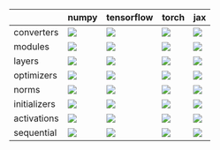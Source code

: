 |              | numpy                                                                                                                                       | tensorflow                                                                                                                                   | torch                                                                                                                                       | jax                                                                                                                                          |
|:-------------|:--------------------------------------------------------------------------------------------------------------------------------------------|:---------------------------------------------------------------------------------------------------------------------------------------------|:--------------------------------------------------------------------------------------------------------------------------------------------|:---------------------------------------------------------------------------------------------------------------------------------------------|
| converters   | <a href="Stateful API/converters.md" rel="noopener noreferrer" target="_blank"><img src=https://img.shields.io/badge/-failure-red></a>      | <a href="Stateful API/converters.md" rel="noopener noreferrer" target="_blank"><img src=https://img.shields.io/badge/-failure-red></a>       | <a href="Stateful API/converters.md" rel="noopener noreferrer" target="_blank"><img src=https://img.shields.io/badge/-failure-red></a>      | <a href="Stateful API/converters.md" rel="noopener noreferrer" target="_blank"><img src=https://img.shields.io/badge/-failure-red></a>       |
| modules      | <a href="Stateful API/modules.md" rel="noopener noreferrer" target="_blank"><img src=https://img.shields.io/badge/-success-success></a>     | <a href="Stateful API/modules.md" rel="noopener noreferrer" target="_blank"><img src=https://img.shields.io/badge/-success-success></a>      | <a href="Stateful API/modules.md" rel="noopener noreferrer" target="_blank"><img src=https://img.shields.io/badge/-success-success></a>     | <a href="Stateful API/modules.md" rel="noopener noreferrer" target="_blank"><img src=https://img.shields.io/badge/-success-success></a>      |
| layers       | <a href="Stateful API/layers.md" rel="noopener noreferrer" target="_blank"><img src=https://img.shields.io/badge/-failure-red></a>          | <a href="Stateful API/layers.md" rel="noopener noreferrer" target="_blank"><img src=https://img.shields.io/badge/-failure-red></a>           | <a href="Stateful API/layers.md" rel="noopener noreferrer" target="_blank"><img src=https://img.shields.io/badge/-failure-red></a>          | <a href="Stateful API/layers.md" rel="noopener noreferrer" target="_blank"><img src=https://img.shields.io/badge/-failure-red></a>           |
| optimizers   | <a href="Stateful API/optimizers.md" rel="noopener noreferrer" target="_blank"><img src=https://img.shields.io/badge/-success-success></a>  | <a href="Stateful API/optimizers.md" rel="noopener noreferrer" target="_blank"><img src=https://img.shields.io/badge/-success-success></a>   | <a href="Stateful API/optimizers.md" rel="noopener noreferrer" target="_blank"><img src=https://img.shields.io/badge/-success-success></a>  | <a href="Stateful API/optimizers.md" rel="noopener noreferrer" target="_blank"><img src=https://img.shields.io/badge/-success-success></a>   |
| norms        | <a href="Stateful API/norms.md" rel="noopener noreferrer" target="_blank"><img src=https://img.shields.io/badge/-success-success></a>       | <a href="Stateful API/norms.md" rel="noopener noreferrer" target="_blank"><img src=https://img.shields.io/badge/-success-success></a>        | <a href="Stateful API/norms.md" rel="noopener noreferrer" target="_blank"><img src=https://img.shields.io/badge/-success-success></a>       | <a href="Stateful API/norms.md" rel="noopener noreferrer" target="_blank"><img src=https://img.shields.io/badge/-success-success></a>        |
| initializers | <a href="Stateful API/initializers.md" rel="noopener noreferrer" target="_blank"><img src=https://img.shields.io/badge/-failure-red></a>    | <a href="Stateful API/initializers.md" rel="noopener noreferrer" target="_blank"><img src=https://img.shields.io/badge/-success-success></a> | <a href="Stateful API/initializers.md" rel="noopener noreferrer" target="_blank"><img src=https://img.shields.io/badge/-failure-red></a>    | <a href="Stateful API/initializers.md" rel="noopener noreferrer" target="_blank"><img src=https://img.shields.io/badge/-success-success></a> |
| activations  | <a href="Stateful API/activations.md" rel="noopener noreferrer" target="_blank"><img src=https://img.shields.io/badge/-success-success></a> | <a href="Stateful API/activations.md" rel="noopener noreferrer" target="_blank"><img src=https://img.shields.io/badge/-success-success></a>  | <a href="Stateful API/activations.md" rel="noopener noreferrer" target="_blank"><img src=https://img.shields.io/badge/-success-success></a> | <a href="Stateful API/activations.md" rel="noopener noreferrer" target="_blank"><img src=https://img.shields.io/badge/-success-success></a>  |
| sequential   | <a href="Stateful API/sequential.md" rel="noopener noreferrer" target="_blank"><img src=https://img.shields.io/badge/-success-success></a>  | <a href="Stateful API/sequential.md" rel="noopener noreferrer" target="_blank"><img src=https://img.shields.io/badge/-success-success></a>   | <a href="Stateful API/sequential.md" rel="noopener noreferrer" target="_blank"><img src=https://img.shields.io/badge/-success-success></a>  | <a href="Stateful API/sequential.md" rel="noopener noreferrer" target="_blank"><img src=https://img.shields.io/badge/-success-success></a>   |